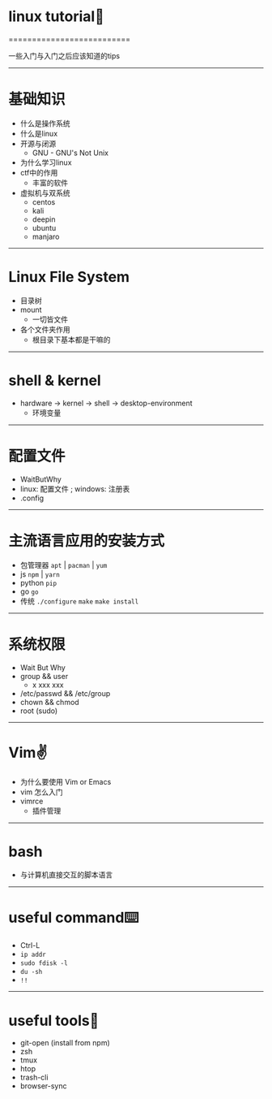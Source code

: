 <!-- footer:2018-01-19 FKY -->

# linux tutorial:underage:
==========================

一些入门与入门之后应该知道的tips

---

# 基础知识

- 什么是操作系统
- 什么是linux
- 开源与闭源
	- GNU - GNU's Not Unix
- 为什么学习linux
- ctf中的作用
	- 丰富的软件
- 虚拟机与双系统
	- centos
	- kali
	- deepin
	- ubuntu
	- manjaro

---

# Linux File System

- 目录树
- mount
	- 一切皆文件
- 各个文件夹作用
  - 根目录下基本都是干嘛的

---
# shell & kernel

- hardware -> kernel -> shell -> desktop-environment
	- 环境变量

---
# 配置文件

- WaitButWhy
- linux: 配置文件 ; windows: 注册表
- .config

--- 
# 主流语言应用的安装方式

- 包管理器 `apt` | `pacman` | `yum`
- js `npm` | `yarn`
- python `pip`
- go `go`
- 传统 `./configure` `make` `make install`

---
# 系统权限

- Wait But Why
- group && user
	- x xxx xxx
- /etc/passwd && /etc/group 
- chown && chmod
- root (sudo)

---
# Vim:v:

- 为什么要使用 Vim or Emacs
- vim 怎么入门
- vimrce
  - 插件管理

---
# bash

- 与计算机直接交互的脚本语言

---

# useful command:keyboard:

- Ctrl-L
- `ip addr`
- `sudo fdisk -l`
- `du -sh`
- `!!`

---
# useful tools:hammer:

- git-open (install from npm)
- zsh
- tmux
- htop
- trash-cli
- browser-sync